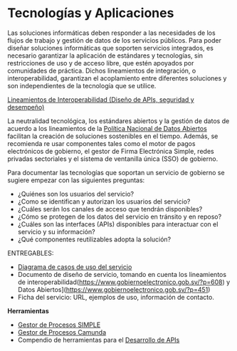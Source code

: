 
# Tecnologías y Aplicaciones

Las soluciones informáticas deben responder a las necesidades de los flujos de trabajo y gestión de datos de los servicios públicos. Para poder diseñar soluciones informáticas que soporten servicios integrados, es necesario garantizar la aplicación de estándares y tecnologías, sin restricciones de uso y de acceso libre, que estén apoyados por comunidades de práctica. Dichos lineamientos de integración, o interoperabilidad, garantizan el acoplamiento entre diferentes soluciones y son independientes de la tecnología que se utilice.

[Lineamientos de Interoperabilidad (Diseño de APIs, seguridad y desempeño)](https://github.com/egobsv/EstandaresInteroperabilidad)

La neutralidad tecnológica, los estándares abiertos y la gestión de datos de acuerdo a los lineamientos de la [Política Nacional de Datos Abiertos](https://www.gobiernoelectronico.gob.sv/?p=770) facilitan la creación de soluciones sostenibles en el tiempo. Además, se recomienda re usar componentes tales como el motor de pagos electrónicos de gobierno, el gestor de Firma Electrónica Simple, redes privadas sectoriales y el sistema de ventanilla única (SSO) de gobierno.

Para documentar las tecnologías que soportan un servicio de gobierno se sugiere empezar con las siguientes preguntas:

* ¿Quiénes son los usuarios del servicio?
* ¿Como se identifican y autorizan los usuarios del servicio?
* ¿Cuáles serán los canales de acceso que tendrán disponibles?
* ¿Cómo se protegen de los datos del servicio en tránsito y en reposo?
* ¿Cuáles son las interfaces (APIs) disponibles para interactuar con el servicio y su información?
* ¿Qué componentes reutilizables adopta la solución?

ENTREGABLES:

* [Diagrama de casos de uso del servicio](https://es.wikipedia.org/wiki/Diagrama_de_casos_de_uso)
* Documento de diseño de servicio, tomando en cuenta los lineamientos de interoperabilidad(https://www.gobiernoelectronico.gob.sv/?p=608) y Datos Abiertos](https://www.gobiernoelectronico.gob.sv/?p=451)
* Ficha del servicio: URL, ejemplos de uso, información de contacto.

**Herramientas**

* [Gestor de Procesos SIMPLE](https://www.agesic.gub.uy/innovaportal/v/5588/11/agesic/sistema-para-la-implementacion-de-procesos-ligeramente-estandarizados-simple.html)
* [Gestor de Procesos Camunda](https://camunda.com/products/bpmn-engine/) 
* Compendio de herramientas para el [Desarrollo de APIs](https://github.com/yosriady/api-development-tools)
